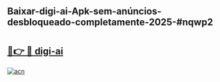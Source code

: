 ## Baixar-digi-ai-Apk-sem-anúncios-desbloqueado-completamente-2025-#nqwp2

# <h2><a href="https://ainizakaria.my?title=digi-ai&ref=20M">🔗👉 🔴 digi-ai</a></h2>

[![acn](https://github.com/user-attachments/assets/0f9c940e-d8b0-45ae-aac7-cd30a18b3e1c)](https://ainizakaria.my?title=digi-ai&ref=20M)

